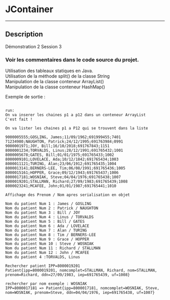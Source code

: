 # JContainer

***

## Description

Démonstration 2 Session 3  

### Voir les commentaires dans le code source du projet.

Utilisation des tableaux statiques en Java.  
Utilisation de la méthode split() de la classe String  
Manipulation de la classe conteneur ArrayList()  
Manipulation de la classe conteneur HashMap()  

Exemple de sortie : 

``` shell

run:
On va inserer les chaines p1 a p12 dans un conteneur ArrayList
C'est fait !

On va lister les chaines p1 a P12 qui se trouvent dans la liste

9000005555;GOSLING, James;11/09/1962;691999455;7401
71234980;NAUGHTON, Patrick;24/12/1995;691763984;0991
9000001971;JOY, Bill;16/10/2018;691767843;1151
8000001234;TORVALDS, Linus;28/12/1991;691765432;1001
8000005678;GATES, Bill;01/01/1975;691765433;1002
8000009101;LOVELACE, Ada;10/12/1842;691765434;1003
8000011121;TURING, Alan;23/06/1912;691765435;1004
8000013141;BERNERS-LEE, Tim;06/08/1991;691765436;1005
8000015161;HOPPER, Grace;09/12/1943;691765437;1006
8000017181;WOSNIAK, Steve;04/04/1976;691765438;1007
8000019201;STALLMAN, Richard;27/09/1983;691765439;1008
8000023241;MCAFEE, John;01/01/1987;691765441;1010

Affichage des Prenom / Nom apres serialisation en objet

Nom du patient Num 1 : James / GOSLING
Nom du patient Num 2 : Patrick / NAUGHTON
Nom du patient Num 3 : Bill / JOY
Nom du patient Num 4 : Linus / TORVALDS
Nom du patient Num 5 : Bill / GATES
Nom du patient Num 6 : Ada / LOVELACE
Nom du patient Num 7 : Alan / TURING
Nom du patient Num 8 : Tim / BERNERS-LEE
Nom du patient Num 9 : Grace / HOPPER
Nom du patient Num 10 : Steve / WOSNIAK
Nom du patient Num 11 : Richard / STALLMAN
Nom du patient Num 12 : John / MCAFEE
Nom du patient 4 :TORVALDS, Linus

Rechercher patient IPP=8000019201
Patient{ipp=8000019201, nomcomplet=STALLMAN, Richard, nom=STALLMAN, prenom=Richard, ddn=27/09/1983, iep=691765439, uf=1008}

rechercher par nom exemple : WOSNIAK
IPP=8000017181 => Patient{ipp=8000017181, nomcomplet=WOSNIAK, Steve, nom=WOSNIAK, prenom=Steve, ddn=04/04/1976, iep=691765438, uf=1007}
```  
